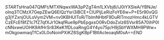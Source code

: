 $START$sHna047QMFt/MTXNqwxWA3pPZgT4m1LXVbj6/iJ0iYXSleA/YBNJe/olnq3TCMzX7GepZEwQ6EIQzYsri3iBCE+CIUPIjLeRizFoYE6w+P+E5r90vQGg3jYZxnjOULoVym2VM+nv0KBHUlToR/TblmNHbtF9DuRlTrnozHmc4kLGTVCzEFcEf8fZ1c7fZ7qfXJr1OkqfRue9pPbEpgxsO0RvDdoZxlz6SVsr85A70ihP0IcNNxweUOHK9AfHrSr83KeK1fDLoaRngG4Y4yo75p/H9jSbYWXMH9PWw+mOkgowmaqTfCx0L0oNoinPXiKZ6SgKBpF1BtIAcIeoaqM0sA==$END$